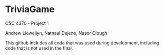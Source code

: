 # TriviaGame
CSC 4370 - Project 1

Andrew Llewellyn,
Natnael Dejene,
Nasor Clough


This github includes all code that was used during development, including code that is not used in the final.

